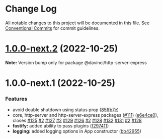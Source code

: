 # Change Log

All notable changes to this project will be documented in this file.
See [Conventional Commits](https://conventionalcommits.org) for commit guidelines.

# [1.0.0-next.2](https://github.com/HPInc/davinci/compare/@davinci/http-server-express@1.0.0-next.1...@davinci/http-server-express@1.0.0-next.2) (2022-10-25)

**Note:** Version bump only for package @davinci/http-server-express





# 1.0.0-next.1 (2022-10-25)


### Features

* avoid double shutdown using status prop ([85ffb7e](https://github.com/HPInc/davinci/commit/85ffb7e58171a1502b69e17da98781cc2ce6f9e9))
* core, http-server and http-server-express packages ([#111](https://github.com/HPInc/davinci/issues/111)) ([e6e4ce0](https://github.com/HPInc/davinci/commit/e6e4ce0dcc81a3b44976cde471353f77ad872e65)), closes [#125](https://github.com/HPInc/davinci/issues/125) [#2](https://github.com/HPInc/davinci/issues/2) [#127](https://github.com/HPInc/davinci/issues/127) [#2](https://github.com/HPInc/davinci/issues/2) [#129](https://github.com/HPInc/davinci/issues/129) [#126](https://github.com/HPInc/davinci/issues/126) [#2](https://github.com/HPInc/davinci/issues/2) [#128](https://github.com/HPInc/davinci/issues/128) [#132](https://github.com/HPInc/davinci/issues/132) [#131](https://github.com/HPInc/davinci/issues/131) [#2](https://github.com/HPInc/davinci/issues/2) [#128](https://github.com/HPInc/davinci/issues/128)
* **fastify:** added ability to pass plugins ([f297411](https://github.com/HPInc/davinci/commit/f2974113bb45374cc636072425ff420da0491bfc))
* **logging:** added logging options in App constructor ([bb42955](https://github.com/HPInc/davinci/commit/bb429555d37dd7027370a168302d5b337554a5d2))
